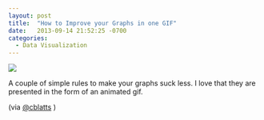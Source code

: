 ```yaml
---
layout: post
title:  "How to Improve your Graphs in one GIF"
date:   2013-09-14 21:52:25 -0700
categories:
  - Data Visualization
---
```


  ![](/attachments/463c6179943f63e4fd157fadf83eedf0/image.png)  

 A couple of simple rules to make your graphs suck less. I love that they are presented in the form of an animated gif. 

 (via  [@cblatts](https://twitter.com/cblatts/status/378708665966292992) ) 
